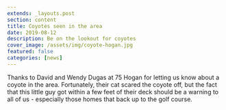 ```yaml
---
extends: _layouts.post
section: content
title: Coyotes seen in the area
date: 2019-08-12
description: Be on the lookout for coyotes
cover_image: /assets/img/coyote-hogan.jpg
featured: false
categories: [news]
---
```


Thanks to David and Wendy Dugas at 75 Hogan for letting us know about a coyote in the area. Fortunately, their cat scared the coyote off, but the fact that this little guy got within a few feet of their deck should be a warning to all of us - especially those homes that back up to the golf course.
